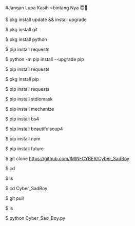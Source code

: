#Jangan Lupa Kasih ⭐bintang Nya 😇🙏

$ pkg install update && install upgrade

$ pkg install git

$ pkg install python

$ pip install requests

$ python -m pip install --upgrade pip

$ pip install requests

$ pkg install pip

$ pip install requests

$ pip install stdiomask

$ pip install mechanize

$ pip install bs4

$ pip install beautifulsoup4

$ pip install npm

$ pip install future

$ git clone https://github.com/IMIN-CYBER/Cyber_SadBoy


$ cd

$ ls

$ cd Cyber_SadBoy

$ git pull

$ ls

$ python Cyber_Sad_Boy.py

